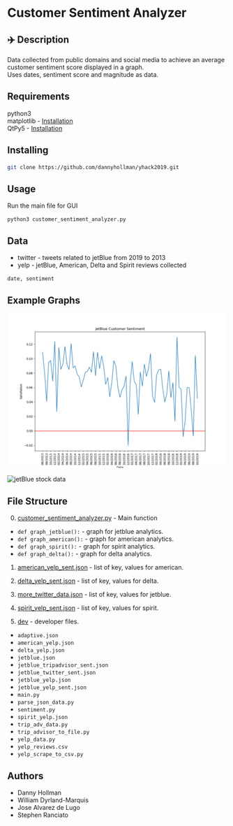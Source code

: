 # Customer Sentiment Analyzer

## ✈️ Description

Data collected from public domains and social media to achieve an average customer sentiment score displayed in a graph. <br />
Uses dates, sentiment score and magnitude as data.

## Requirements

python3 <br />
matplotlib - [Installation](https://matplotlib.org/users/installing.html) <br />
QtPy5 - [Installation](https://pypi.org/project/PyQt5/)

## Installing

```bash
git clone https://github.com/dannyhollman/yhack2019.git
```

## Usage

Run the main file for GUI
```
python3 customer_sentiment_analyzer.py
```

## Data

* twitter - tweets related to jetBlue from 2019 to 2013
* yelp - jetBlue, American, Delta and Spirit reviews collected
```
date, sentiment
```

## Example Graphs

![jetBlue tweet sentiment](graphs/JetBlueCustomerSentiment.png)

![jetBlue stock data](graphs/JBLUStockGraph.png)

## File Structure
0. [customer_sentiment_analyzer.py](customer_sentiment_analyzer.py) - Main function
* ``def graph_jetblue():`` - graph for jetblue analytics.
* ``def graph_american():`` - graph for american analytics.
* ``def graph_spirit():`` - graph for spirit analytics.
* ``def graph_delta():`` - graph for delta analytics.

1. [american_yelp_sent.json](american_yelp_sent.json) - list of key, values for american.

2. [delta_yelp_sent.json](delta_yelp_sent.json) - list of key, values for delta.

3. [more_twitter_data.json](more_twitter_data.json) - list of key, values for jetblue.

4. [spirit_yelp_sent.json](spirit_yelp_sent.json) - list of key, values for spirit.

4. [dev](dev) - developer files.
* ``adaptive.json``
* ``american_yelp.json``
* ``delta_yelp.json``
* ``jetblue.json``
* ``jetblue_tripadvisor_sent.json``
* ``jetblue_twitter_sent.json``
* ``jetblue_yelp.json``
* ``jetblue_yelp_sent.json``
* ``main.py``
* ``parse_json_data.py``
* ``sentiment.py``
* ``spirit_yelp.json``
* ``trip_adv_data.py``
* ``trip_advisor_to_file.py``
* ``yelp_data.py``
* ``yelp_reviews.csv``
* ``yelp_scrape_to_csv.py``

## Authors

* Danny Hollman
* William Dyrland-Marquis
* Jose Alvarez de Lugo
* Stephen Ranciato
